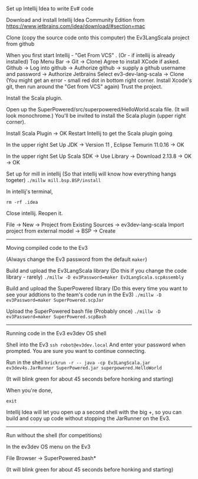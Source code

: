 Set up Intellij Idea to write Ev# code

Download and install Intellij Idea Community Edition from https://www.jetbrains.com/idea/download/#section=mac 

Clone (copy the source code onto this computer) the Ev3LangScala project from github

When you first start Intellij - "Get From VCS" . (Or - if intellij is already installed) Top Menu Bar -> Git -> Clone)
Agree to install XCode if asked. 
Github -> Log into github -> Authorize github -> supply a github username and password -> Authorize Jetbrains
Select ev3-dev-lang-scala -> Clone
(You might get an error - small red dot in bottom right corner. Install Xcode's git, then run around the "Get from VCS" again)
Trust the project.

Install the Scala plugin. 

Open up the SuperPowered/src/superpowered/HelloWorld.scala file. (It will look monochrome.)
You'll be invited to install the Scala plugin (upper right corner). 

Install Scala Plugin -> OK
Restart Intellij to get the Scala plugin going

In the upper right Set Up JDK -> Version 11 , Eclipse Temurin 11.0.16 -> OK

In the upper right Set Up Scala SDK -> Use Library -> Download 2.13.8 -> OK -> OK

Set up for mill in intellij (So that intellij will know how everything hangs togeter)
```./millw mill.bsp.BSP/install```

In intellij's terminal, 

```rm -rf .idea```

Close intellij. Reopen it. 

File -> New -> Project from Existing Sources -> ev3dev-lang-scala
Import project from external model -> BSP -> Create

---

Moving compiled code to the Ev3

(Always change the Ev3 password from the default `maker`)

Build and upload the Ev3LangScala library (Do this if you change the code library - rarely)
```./millw -D ev3Password=maker Ev3LangScala.scpAssembly```

Build and upload the SuperPowered library (Do this every time you want to see your addtions to the team's code run in the Ev3)
```./millw -D ev3Password=maker SuperPowered.scpJar```

Upload the SuperPowered bash file (Probably once)
```./millw -D ev3Password=maker SuperPowered.scpBash```

---
Running code in the Ev3 ev3dev OS shell

Shell into the Ev3
```ssh robot@ev3dev.local```
And enter your password when prompted. You are sure you want to continue connecting.

Run in the shell
```brickrun -r -- java -cp Ev3LangScala.jar ev3dev4s.JarRunner SuperPowered.jar superpowered.HelloWorld```

(It will blink green for about 45 seconds before honking and starting)

When you're done, 

```exit```

Intellij Idea will let you open up a second shell with the big +, so you can build and copy up code without stopping the JarRunner on the Ev3.

---
Run without the shell (for competitions)

In the ev3dev OS menu on the Ev3

File Browser -> SuperPowered.bash*

(It will blink green for about 45 seconds before honking and starting)

